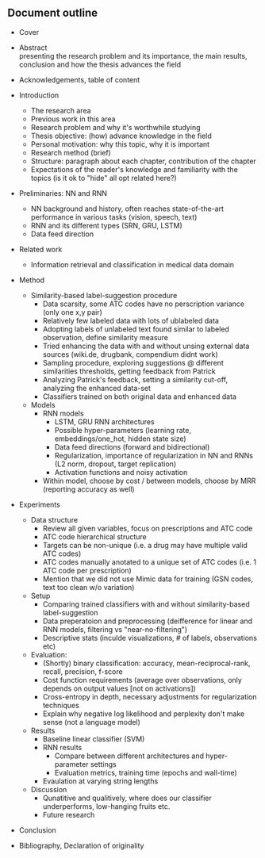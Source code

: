 
## Document outline
- Cover  

- Abstract  
    presenting the research problem and its importance, the main results, conclusion and how the thesis advances the field  

- Acknowledgements, table of content  

- Introduction  
    - The research area  
    - Previous work in this area  
    - Research problem and why it's worthwhile studying  
    - Thesis objective: (how) advance knowledge in the field  
    - Personal motivation: why this topic, why it is important  
    - Research method (brief)  
    - Structure: paragraph about each chapter, contribution of the chapter  
    - Expectations of the reader's knowledge and familiarity with the topics (is it ok to "hide" all opt related here?)  

- Preliminaries: NN and RNN  
    - NN background and history, often reaches state-of-the-art performance in various tasks (vision, speech, text)  
    - RNN and its different types (SRN, GRU, LSTM)  
    - Data feed direction  

- Related work  
    - Information retrieval and classification in medical data domain  

- Method  
    - Similarity-based label-suggestion procedure
        - Data scarsity, some ATC codes have no perscription variance (only one x,y pair)  
        - Relatively few labeled data with lots of ublabeled data  
        - Adopting labels of unlabeled text found similar to labeled observation, define similarity measure  
        - Tried enhancing the data with and without unsing external data sources (wiki.de, drugbank, compendium didnt work)  
        - Sampling procedure, exploring suggestions @ different similarities thresholds, getting feedback from Patrick  
        - Analyzing Patrick's feedback, setting a similarity cut-off, analyzing the enhanced data-set  
        - Classifiers trained on both original data and enhanced data  
    - Models  
        - RNN models
            - LSTM, GRU RNN architectures  
            - Possible hyper-parameters (learning rate, embeddings/one_hot, hidden state size)  
            - Data feed directions (forward and bidirectional)  
            - Regularization, importance of regularization in NN and RNNs (L2 norm, dropout, target replication)  
            - Activation functions and noisy activation  
        - Within model, choose by cost / between models, choose by MRR (reporting accuracy as well)  

- Experiments  
    - Data structure  
        - Review all given variables, focus on prescriptions and ATC code  
        - ATC code hierarchical structure  
        - Targets can be non-unique (i.e. a drug may have multiple valid ATC codes)  
        - ATC codes manually anotated to a unique set of ATC codes (i.e. 1 ATC code per prescription)  
        - Mention that we did not use Mimic data for training (GSN codes, text too clean w/o variation)  
    - Setup  
        - Comparing trained classifiers with and without similarity-based label-suggestion  
        - Data preperatoion and preprocessing (deifference for linear and RNN models, filtering vs "near-no-filtering")  
        - Descriptive stats (inculde visualizations, # of labels, observations etc)  
    - Evaluation:  
        - (Shortly) binary classification: accuracy, mean-reciprocal-rank, recall, precision, f-score  
        - Cost function requirements (average over observations, only depends on output values [not on activations])  
        - Cross-entropy in depth, necessary adjustments for regularization techniques  
        - Explain why negative log likelihood and perplexity don't make sense (not a language model)  
    - Results  
        - Baseline linear classifier (SVM)  
        - RNN results  
            - Compare between different architectures and hyper-parameter settings  
            - Evaluation metrics, training time (epochs and wall-time)  
        - Evaulation at varying string lengths  
    - Discussion  
        - Qunatitive and qualitively, where does our classifier underperforms, low-hanging fruits etc.  
        - Future research  

- Conclusion  

- Bibliography, Declaration of originality  

